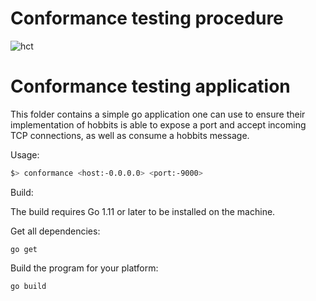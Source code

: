 # Conformance testing procedure

![hct](https://raw.githubusercontent.com/deltap2p/hobbits/master/test/conformance/hct.png)

# Conformance testing application

This folder contains a simple go application one can use to ensure their
implementation of hobbits is able to expose a port and accept incoming TCP connections, as well as consume a hobbits message.

Usage:
```bash
$> conformance <host:-0.0.0.0> <port:-9000>
```

Build:

The build requires Go 1.11 or later to be installed on the machine.

Get all dependencies:
```
go get
```
Build the program for your platform:
```
go build
```
